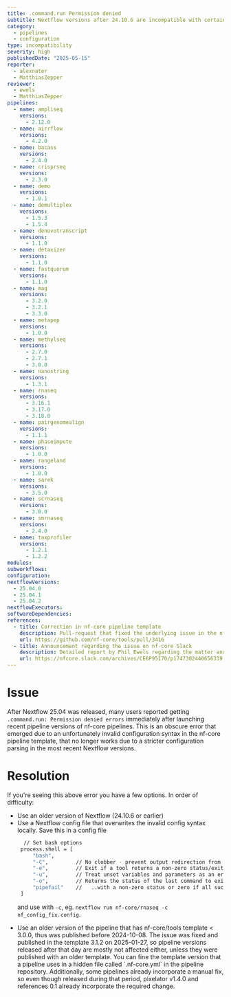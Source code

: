 ```yaml
---
title: .command.run Permission denied
subtitle: Nextflow versions after 24.10.6 are incompatible with certain nf-core pipelines published in 2024 and early 2025.
category:
  - pipelines
  - configuration
type: incompatibility
severity: high
publishedDate: "2025-05-15"
reporter:
  - alexnater
  - MatthiasZepper
reviewer:
  - ewels
  - MatthiasZepper
pipelines:
  - name: ampliseq
    versions:
      - 2.12.0
  - name: airrflow
    versions:
      - 4.2.0
  - name: bacass
    versions:
      - 2.4.0
  - name: crisprseq
    versions:
      - 2.3.0
  - name: demo
    versions:
      - 1.0.1
  - name: demultiplex
    versions:
      - 1.5.3
      - 1.5.4
  - name: denovotranscript
    versions:
      - 1.1.0
  - name: detaxizer
    versions:
      - 1.1.0
  - name: fastquorum
    versions:
      - 1.1.0
  - name: mag
    versions:
      - 3.2.0
      - 3.2.1
      - 3.3.0
  - name: metapep
    versions:
      - 1.0.0
  - name: methylseq
    versions:
      - 2.7.0
      - 2.7.1
      - 3.0.0
  - name: nanostring
    versions:
      - 1.3.1
  - name: rnaseq
    versions:
      - 3.16.1
      - 3.17.0
      - 3.18.0
  - name: pairgenomealign
    versions:
      - 1.1.1
  - name: phaseimpute
    versions:
      - 1.0.0
  - name: rangeland
    versions:
      - 1.0.0
  - name: sarek
    versions:
      - 3.5.0
  - name: scrnaseq
    versions:
      - 3.0.0
  - name: smrnaseq
    versions:
      - 2.4.0
  - name: taxprofiler
    versions:
      - 1.2.1
      - 1.2.2
modules:
subworkflows:
configuration:
nextflowVersions:
  - 25.04.0
  - 25.04.1
  - 25.04.2
nextflowExecutors:
softwareDependencies:
references:
  - title: Correction in nf-core pipeline template
    description: Pull-request that fixed the underlying issue in the nf-core pipeline template
    url: https://github.com/nf-core/tools/pull/3416
  - title: Announcement regarding the issue on nf-core Slack
    description: Detailed report by Phil Ewels regarding the matter and suggestions for resolution
    url: https://nfcore.slack.com/archives/CE6P95170/p1747302440656339
---
```


# Issue

After Nextflow 25.04 was released, many users reported getting `.command.run: Permission denied errors` immediately after launching recent pipeline versions of nf-core pipelines. This is an obscure error that emerged due to an unfortunately invalid configuration syntax in the nf-core pipeline template, that no longer works due to a stricter configuration parsing in the most recent Nextflow versions.

# Resolution

If you're seeing this above error you have a few options. In order of difficulty:

<ul>
<li>Use an older version of Nextflow (24.10.6 or earlier)</li>
<li>Use a Nextflow config file that overwrites the invalid config syntax locally. Save this in a config file

```bash
  // Set bash options
 process.shell = [
     "bash",
     "-C",         // No clobber - prevent output redirection from overwriting files.
     "-e",         // Exit if a tool returns a non-zero status/exit code
     "-u",         // Treat unset variables and parameters as an error
     "-o",         // Returns the status of the last command to exit..
     "pipefail"    //   ..with a non-zero status or zero if all successfully execute
 ]
```

and use with `-c`, eg. `nextflow run nf-core/rnaseq -c nf_config_fix.config`.</li>

<li>Use an older version of the pipeline that has nf-core/tools template < 3.0.0, thus was published before 2024-10-08. The issue was fixed and published in the template 3.1.2 on 2025-01-27, so pipeline versions released after that day are mostly not affected either, unless they were published with an older template. You can fine the template version that a pipeline uses in a hidden file called `.nf-core.yml` in the pipeline repository. Additionally, some pipelines already incorporate a manual fix, so even though released during that period, pixelator v1.4.0 and references 0.1 already incorporate the required change.</li>
</ul>
